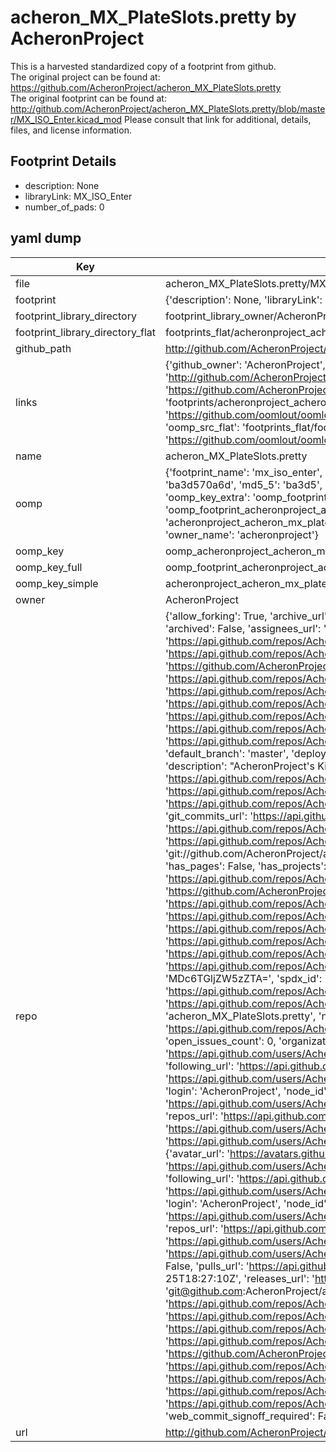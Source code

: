 # acheron_MX_PlateSlots.pretty by AcheronProject  
This is a harvested standardized copy of a footprint from github.  
The original project can be found at:  
https://github.com/AcheronProject/acheron_MX_PlateSlots.pretty  
The original footprint can be found at:
http://github.com/AcheronProject/acheron_MX_PlateSlots.pretty/blob/master/MX_ISO_Enter.kicad_mod
Please consult that link for additional, details, files, and license information.  
## Footprint Details
* description: None  
* libraryLink: MX_ISO_Enter  
* number_of_pads: 0  
## yaml dump  
| Key | Value |  
| --- | --- |  
| file | acheron_MX_PlateSlots.pretty/MX_ISO_Enter.kicad_mod |  
| footprint | {'description': None, 'libraryLink': 'MX_ISO_Enter', 'number_of_pads': 0} |  
| footprint_library_directory | footprint_library_owner/AcheronProject_acheron_MX_PlateSlots.pretty |  
| footprint_library_directory_flat | footprints_flat/acheronproject_acheron_mx_plateslots_mx_iso_enter/working |  
| github_path | http://github.com/AcheronProject/acheron_MX_PlateSlots.pretty/blob/master/MX_ISO_Enter.kicad_mod |  
| links | {'github_owner': 'AcheronProject', 'github_repo_name': 'acheron_MX_PlateSlots.pretty', 'github_src': 'http://github.com/AcheronProject/acheron_MX_PlateSlots.pretty/blob/master/MX_ISO_Enter.kicad_mod', 'github_src_repo': 'https://github.com/AcheronProject/acheron_MX_PlateSlots.pretty', 'oomp_bot': 'footprints/acheronproject_acheron_mx_plateslots_mx_iso_enter/working', 'oomp_bot_github': 'https://github.com/oomlout/oomlout_oomp_footprint_bot/tree/main/footprints/acheronproject_acheron_mx_plateslots_mx_iso_enter/working', 'oomp_src_flat': 'footprints_flat/footprints_flat/acheronproject_acheron_mx_plateslots_mx_iso_enter/working', 'oomp_src_flat_github': 'https://github.com/oomlout/oomlout_oomp_footprint_src/tree/main/footprints_flat/acheronproject_acheron_mx_plateslots_mx_iso_enter/working'} |  
| name | acheron_MX_PlateSlots.pretty |  
| oomp | {'footprint_name': 'mx_iso_enter', 'library_name': 'acheron_mx_plateslots', 'md5': 'ba3d570a6d4299cd45918ced25550f15', 'md5_10': 'ba3d570a6d', 'md5_5': 'ba3d5', 'md5_6': 'ba3d57', 'oomp_key': 'oomp_acheronproject_acheron_mx_plateslots_mx_iso_enter', 'oomp_key_extra': 'oomp_footprint_acheronproject_acheron_mx_plateslots_mx_iso_enter', 'oomp_key_full': 'oomp_footprint_acheronproject_acheron_mx_plateslots_mx_iso_enter_ba3d57', 'oomp_key_simple': 'acheronproject_acheron_mx_plateslots_mx_iso_enter', 'original_filename': 'acheron_MX_PlateSlots.pretty/MX_ISO_Enter.kicad_mod', 'owner_name': 'acheronproject'} |  
| oomp_key | oomp_acheronproject_acheron_mx_plateslots_mx_iso_enter |  
| oomp_key_full | oomp_footprint_acheronproject_acheron_mx_plateslots_mx_iso_enter |  
| oomp_key_simple | acheronproject_acheron_mx_plateslots_mx_iso_enter |  
| owner | AcheronProject |  
| repo | {'allow_forking': True, 'archive_url': 'https://api.github.com/repos/AcheronProject/acheron_MX_PlateSlots.pretty/{archive_format}{/ref}', 'archived': False, 'assignees_url': 'https://api.github.com/repos/AcheronProject/acheron_MX_PlateSlots.pretty/assignees{/user}', 'blobs_url': 'https://api.github.com/repos/AcheronProject/acheron_MX_PlateSlots.pretty/git/blobs{/sha}', 'branches_url': 'https://api.github.com/repos/AcheronProject/acheron_MX_PlateSlots.pretty/branches{/branch}', 'clone_url': 'https://github.com/AcheronProject/acheron_MX_PlateSlots.pretty.git', 'collaborators_url': 'https://api.github.com/repos/AcheronProject/acheron_MX_PlateSlots.pretty/collaborators{/collaborator}', 'comments_url': 'https://api.github.com/repos/AcheronProject/acheron_MX_PlateSlots.pretty/comments{/number}', 'commits_url': 'https://api.github.com/repos/AcheronProject/acheron_MX_PlateSlots.pretty/commits{/sha}', 'compare_url': 'https://api.github.com/repos/AcheronProject/acheron_MX_PlateSlots.pretty/compare/{base}...{head}', 'contents_url': 'https://api.github.com/repos/AcheronProject/acheron_MX_PlateSlots.pretty/contents/{+path}', 'contributors_url': 'https://api.github.com/repos/AcheronProject/acheron_MX_PlateSlots.pretty/contributors', 'created_at': '2021-03-25T18:25:54Z', 'default_branch': 'master', 'deployments_url': 'https://api.github.com/repos/AcheronProject/acheron_MX_PlateSlots.pretty/deployments', 'description': "AcheronProject's KiCad footprints library for MX-style switch plate cutouts for FR4 plates", 'disabled': False, 'downloads_url': 'https://api.github.com/repos/AcheronProject/acheron_MX_PlateSlots.pretty/downloads', 'events_url': 'https://api.github.com/repos/AcheronProject/acheron_MX_PlateSlots.pretty/events', 'fork': False, 'forks': 1, 'forks_count': 1, 'forks_url': 'https://api.github.com/repos/AcheronProject/acheron_MX_PlateSlots.pretty/forks', 'full_name': 'AcheronProject/acheron_MX_PlateSlots.pretty', 'git_commits_url': 'https://api.github.com/repos/AcheronProject/acheron_MX_PlateSlots.pretty/git/commits{/sha}', 'git_refs_url': 'https://api.github.com/repos/AcheronProject/acheron_MX_PlateSlots.pretty/git/refs{/sha}', 'git_tags_url': 'https://api.github.com/repos/AcheronProject/acheron_MX_PlateSlots.pretty/git/tags{/sha}', 'git_url': 'git://github.com/AcheronProject/acheron_MX_PlateSlots.pretty.git', 'has_discussions': False, 'has_downloads': True, 'has_issues': True, 'has_pages': False, 'has_projects': True, 'has_wiki': True, 'homepage': None, 'hooks_url': 'https://api.github.com/repos/AcheronProject/acheron_MX_PlateSlots.pretty/hooks', 'html_url': 'https://github.com/AcheronProject/acheron_MX_PlateSlots.pretty', 'id': 351536396, 'is_template': False, 'issue_comment_url': 'https://api.github.com/repos/AcheronProject/acheron_MX_PlateSlots.pretty/issues/comments{/number}', 'issue_events_url': 'https://api.github.com/repos/AcheronProject/acheron_MX_PlateSlots.pretty/issues/events{/number}', 'issues_url': 'https://api.github.com/repos/AcheronProject/acheron_MX_PlateSlots.pretty/issues{/number}', 'keys_url': 'https://api.github.com/repos/AcheronProject/acheron_MX_PlateSlots.pretty/keys{/key_id}', 'labels_url': 'https://api.github.com/repos/AcheronProject/acheron_MX_PlateSlots.pretty/labels{/name}', 'language': None, 'languages_url': 'https://api.github.com/repos/AcheronProject/acheron_MX_PlateSlots.pretty/languages', 'license': {'key': 'other', 'name': 'Other', 'node_id': 'MDc6TGljZW5zZTA=', 'spdx_id': 'NOASSERTION', 'url': None}, 'merges_url': 'https://api.github.com/repos/AcheronProject/acheron_MX_PlateSlots.pretty/merges', 'milestones_url': 'https://api.github.com/repos/AcheronProject/acheron_MX_PlateSlots.pretty/milestones{/number}', 'mirror_url': None, 'name': 'acheron_MX_PlateSlots.pretty', 'network_count': 1, 'node_id': 'MDEwOlJlcG9zaXRvcnkzNTE1MzYzOTY=', 'notifications_url': 'https://api.github.com/repos/AcheronProject/acheron_MX_PlateSlots.pretty/notifications{?since,all,participating}', 'open_issues': 0, 'open_issues_count': 0, 'organization': {'avatar_url': 'https://avatars.githubusercontent.com/u/63755935?v=4', 'events_url': 'https://api.github.com/users/AcheronProject/events{/privacy}', 'followers_url': 'https://api.github.com/users/AcheronProject/followers', 'following_url': 'https://api.github.com/users/AcheronProject/following{/other_user}', 'gists_url': 'https://api.github.com/users/AcheronProject/gists{/gist_id}', 'gravatar_id': '', 'html_url': 'https://github.com/AcheronProject', 'id': 63755935, 'login': 'AcheronProject', 'node_id': 'MDEyOk9yZ2FuaXphdGlvbjYzNzU1OTM1', 'organizations_url': 'https://api.github.com/users/AcheronProject/orgs', 'received_events_url': 'https://api.github.com/users/AcheronProject/received_events', 'repos_url': 'https://api.github.com/users/AcheronProject/repos', 'site_admin': False, 'starred_url': 'https://api.github.com/users/AcheronProject/starred{/owner}{/repo}', 'subscriptions_url': 'https://api.github.com/users/AcheronProject/subscriptions', 'type': 'Organization', 'url': 'https://api.github.com/users/AcheronProject'}, 'owner': {'avatar_url': 'https://avatars.githubusercontent.com/u/63755935?v=4', 'events_url': 'https://api.github.com/users/AcheronProject/events{/privacy}', 'followers_url': 'https://api.github.com/users/AcheronProject/followers', 'following_url': 'https://api.github.com/users/AcheronProject/following{/other_user}', 'gists_url': 'https://api.github.com/users/AcheronProject/gists{/gist_id}', 'gravatar_id': '', 'html_url': 'https://github.com/AcheronProject', 'id': 63755935, 'login': 'AcheronProject', 'node_id': 'MDEyOk9yZ2FuaXphdGlvbjYzNzU1OTM1', 'organizations_url': 'https://api.github.com/users/AcheronProject/orgs', 'received_events_url': 'https://api.github.com/users/AcheronProject/received_events', 'repos_url': 'https://api.github.com/users/AcheronProject/repos', 'site_admin': False, 'starred_url': 'https://api.github.com/users/AcheronProject/starred{/owner}{/repo}', 'subscriptions_url': 'https://api.github.com/users/AcheronProject/subscriptions', 'type': 'Organization', 'url': 'https://api.github.com/users/AcheronProject'}, 'private': False, 'pulls_url': 'https://api.github.com/repos/AcheronProject/acheron_MX_PlateSlots.pretty/pulls{/number}', 'pushed_at': '2021-03-25T18:27:10Z', 'releases_url': 'https://api.github.com/repos/AcheronProject/acheron_MX_PlateSlots.pretty/releases{/id}', 'size': 9, 'ssh_url': 'git@github.com:AcheronProject/acheron_MX_PlateSlots.pretty.git', 'stargazers_count': 2, 'stargazers_url': 'https://api.github.com/repos/AcheronProject/acheron_MX_PlateSlots.pretty/stargazers', 'statuses_url': 'https://api.github.com/repos/AcheronProject/acheron_MX_PlateSlots.pretty/statuses/{sha}', 'subscribers_count': 1, 'subscribers_url': 'https://api.github.com/repos/AcheronProject/acheron_MX_PlateSlots.pretty/subscribers', 'subscription_url': 'https://api.github.com/repos/AcheronProject/acheron_MX_PlateSlots.pretty/subscription', 'svn_url': 'https://github.com/AcheronProject/acheron_MX_PlateSlots.pretty', 'tags_url': 'https://api.github.com/repos/AcheronProject/acheron_MX_PlateSlots.pretty/tags', 'teams_url': 'https://api.github.com/repos/AcheronProject/acheron_MX_PlateSlots.pretty/teams', 'temp_clone_token': None, 'topics': [], 'trees_url': 'https://api.github.com/repos/AcheronProject/acheron_MX_PlateSlots.pretty/git/trees{/sha}', 'updated_at': '2022-05-02T03:20:10Z', 'url': 'https://api.github.com/repos/AcheronProject/acheron_MX_PlateSlots.pretty', 'visibility': 'public', 'watchers': 2, 'watchers_count': 2, 'web_commit_signoff_required': False} |  
| url | http://github.com/AcheronProject/acheron_MX_PlateSlots.pretty |  

